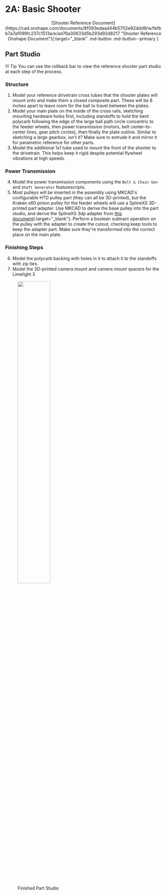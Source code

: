 # 2A: Basic Shooter

<center markdown>[Shooter Reference Document](https://cad.onshape.com/documents/8f093edaad44b5702e92ddd9/w/fefbb7a7af099fc237c1513a/e/ad76a30633d5b293d92d8217 "Shooter Reference Onshape Document"){:target="_blank" .md-button .md-button--primary }</center>

## Part Studio

!!! Tip
    You can use the rollback bar to view the reference shooter part studio at each step of the process.

### Structure

1. Model your reference drivetrain cross tubes that the shooter plates will mount onto and make them a closed composite part. These will be 8 inches apart to leave room for the ball to travel between the plates.
2. Model your main plate on the inside of the cross rails, sketching mounting hardware holes first, including standoffs to hold the bent polycarb following the edge of the large ball path circle concentric to the feeder wheels, then power transmission (motors, belt center-to-center lines, gear pitch circles), then finally the plate outline. Similar to sketching a large gearbox, isn't it? Make sure to extrude it and mirror it for parametric reference for other parts.
3. Model the additional 1x1 tube used to mount the front of the shooter to the drivetrain. This helps keep it rigid despite potential flywheel vibrations at high speeds.

### Power Transmission

4. Model the power transmission components using the `Belt & Chain Gen` and `Shaft Generator` featurescripts. 
5. Most pulleys will be inserted in the assembly using MKCAD's configurable HTD pulley part (they can all be 3D-printed), but the Kraken x60 pinion pulley for the feeder wheels will use a SplineXS 3D-printed part adapter. Use MKCAD to derive the base pulley into the part studio, and derive the SplineXS 3dp adapter from [this document](https://cad.onshape.com/documents/1b85e3f2d6e09d4be8bb81ba/v/531d064ba727d665df487f4a/e/e64fbaae49bd0a01559aa66c?renderMode=0&uiState=668f43004852b8565ff6390e "SplineXS 3D Print Adapter"){:target="_blank"}. Perform a boolean subtract operation on the pulley with the adapter to create the cutout, checking keep tools to keep the adapter part. Make sure they're transformed into the correct place on the main plate.

### Finishing Steps
6. Model the polycarb backing with holes in it to attach it to the standoffs with zip ties.
7. Model the 3D-printed camera mount and camera mount spacers for the Limelight 3

<figure>
    <img src="/img/learning-course/stage2-shooter/Shooter Part Studio.webp" width="50%">
    <figcaption>Finished Part Studio</figcaption>
</figure>

<br>